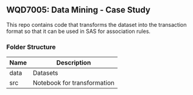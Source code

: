 ## WQD7005: Data Mining - Case Study

This repo contains code that transforms the dataset into the transaction format so that it can be used in SAS for association rules.

### Folder Structure

| Name          | Description                       |
| ------------- | --------------------------------- |
| data          | Datasets                          |
| src           | Notebook for transformation       |
